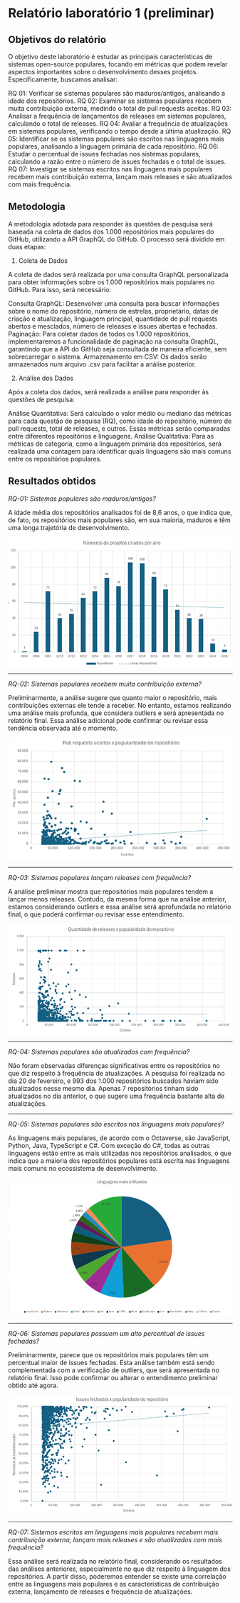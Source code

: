 # Relatório laboratório 1 (preliminar)

## Objetivos do relatório

O objetivo deste laboratório é estudar as principais características de sistemas open-source populares, focando em
métricas que podem revelar aspectos importantes sobre o desenvolvimento desses projetos. Especificamente, buscamos
analisar:

RQ 01: Verificar se sistemas populares são maduros/antigos, analisando a idade dos repositórios.
RQ 02: Examinar se sistemas populares recebem muita contribuição externa, medindo o total de pull requests aceitas.
RQ 03: Analisar a frequência de lançamentos de releases em sistemas populares, calculando o total de releases.
RQ 04: Avaliar a frequência de atualizações em sistemas populares, verificando o tempo desde a última atualização.
RQ 05: Identificar se os sistemas populares são escritos nas linguagens mais populares, analisando a linguagem primária
de cada repositório.
RQ 06: Estudar o percentual de issues fechadas nos sistemas populares, calculando a razão entre o número de issues
fechadas e o total de issues.
RQ 07: Investigar se sistemas escritos nas linguagens mais populares recebem mais contribuição externa, lançam mais
releases e são atualizados com mais frequência.

## Metodologia

A metodologia adotada para responder às questões de pesquisa será baseada na coleta de dados dos 1.000 repositórios mais
populares do GitHub, utilizando a API GraphQL do GitHub. O processo será dividido em duas etapas:

1. Coleta de Dados

A coleta de dados será realizada por uma consulta GraphQL personalizada para obter informações sobre os 1.000
repositórios mais populares no GitHub. Para isso, será necessário:

Consulta GraphQL: Desenvolver uma consulta para buscar informações sobre o nome do repositório, número de estrelas,
proprietário, datas de criação e atualização, linguagem principal, quantidade de pull requests abertos e mesclados,
número de releases e issues abertas e fechadas.
Paginação: Para coletar dados de todos os 1.000 repositórios, implementaremos a funcionalidade de paginação na consulta
GraphQL, garantindo que a API do GitHub seja consultada de maneira eficiente, sem sobrecarregar o sistema.
Armazenamento em CSV: Os dados serão armazenados num arquivo .csv para facilitar a análise posterior.

2. Análise dos Dados

Após a coleta dos dados, será realizada a análise para responder às questões de pesquisa:

Análise Quantitativa: Será calculado o valor médio ou mediano das métricas para cada questão de pesquisa (RQ), como
idade do repositório, número de pull requests, total de releases, e outros. Essas métricas serão comparadas entre
diferentes repositórios e linguagens.
Análise Qualitativa: Para as métricas de categoria, como a linguagem primária dos repositórios, será realizada uma
contagem para identificar quais linguagens são mais comuns entre os repositórios populares.

## Resultados obtidos

*RQ-01: Sistemas populares são maduros/antigos?*

A idade média dos repositórios analisados foi de 8,6 anos, o que indica que, de fato, os repositórios mais populares
são, em sua maioria, maduros e têm uma longa trajetória de desenvolvimento.

![img.png](assets/img.png)

---

*RQ-02: Sistemas populares recebem muita contribuição externa?*

Preliminarmente, a análise sugere que quanto maior o repositório, mais contribuições externas ele tende a receber. No
entanto, estamos realizando uma análise mais profunda, que considera outliers e será apresentada no relatório final.
Essa análise adicional pode confirmar ou revisar essa tendência observada até o momento.

![img_1.png](assets/img_1.png)

---

*RQ-03: Sistemas populares lançam releases com frequência?*

A análise preliminar mostra que repositórios mais populares tendem a lançar menos releases. Contudo, da mesma forma que
na análise anterior, estamos considerando outliers e essa análise será aprofundada no relatório final, o que poderá
confirmar ou revisar esse entendimento.

![img_2.png](assets/img_2.png)

---

*RQ-04: Sistemas populares são atualizados com frequência?*

Não foram observadas diferenças significativas entre os repositórios no que diz respeito à frequência de atualizações. A
pesquisa foi realizada no dia 20 de fevereiro, e 993 dos 1.000 repositórios buscados haviam sido atualizados nesse mesmo
dia. Apenas 7 repositórios tinham sido atualizados no dia anterior, o que sugere uma frequência bastante alta de
atualizações.

---

*RQ-05: Sistemas populares são escritos nas linguagens mais populares?*

As linguagens mais populares, de acordo com o Octaverse, são JavaScript, Python, Java, TypeScript e C#. Com exceção do
C#, todas as outras linguagens estão entre as mais utilizadas nos repositórios analisados, o que indica que a maioria
dos repositórios populares está escrita nas linguagens mais comuns no ecossistema de desenvolvimento.

![img_3.png](assets/img_3.png)

---

*RQ-06: Sistemas populares possuem um alto percentual de issues fechadas?*

Preliminarmente, parece que os repositórios mais populares têm um percentual maior de issues fechadas. Esta análise
também está sendo complementada com a verificação de outliers, que será apresentada no relatório final. Isso pode
confirmar ou alterar o entendimento preliminar obtido até agora.

![img_5.png](assets/img_5.png)

---

*RQ-07: Sistemas escritos em linguagens mais populares recebem mais contribuição externa, lançam mais releases e são
atualizados com mais frequência?*

Essa análise será realizada no relatório final, considerando os resultados das análises anteriores, especialmente no que
diz respeito à linguagem dos repositórios. A partir disso, poderemos entender se existe uma correlação entre as
linguagens mais populares e as características de contribuição externa, lançamento de releases e frequência de
atualizações.

